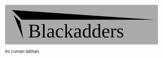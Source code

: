 <style>
    @font-face {
        font-family: hemiHead;
        src: url(public\fonts\hemi_head_bd_it.ttf);
    }
</style>
<p align="center"><svg style="background-color: #aaa; border-radius: 2px; padding: 12px;" viewBox="0 0 450 100"><g fill="#000"><polygon points="45,95 15,20 35,40"/><text x="60" y="90" style="font-size: 60px; font-family: hemiHead">Blackadders</text><polygon points="450,35 10,5 40,35"/></g></svg></p>

<p>Ini cuman latihan.</p>